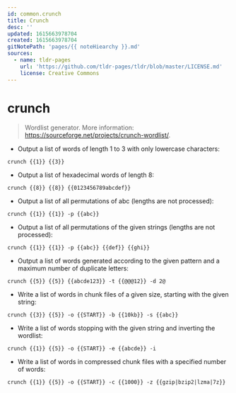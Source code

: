 ```yaml
---
id: common.crunch
title: Crunch
desc: ''
updated: 1615663978704
created: 1615663978704
gitNotePath: 'pages/{{ noteHiearchy }}.md'
sources:
  - name: tldr-pages
    url: 'https://github.com/tldr-pages/tldr/blob/master/LICENSE.md'
    license: Creative Commons
---
```

# crunch

> Wordlist generator.
> More information: <https://sourceforge.net/projects/crunch-wordlist/>.

- Output a list of words of length 1 to 3 with only lowercase characters:

`crunch {{1}} {{3}}`

- Output a list of hexadecimal words of length 8:

`crunch {{8}} {{8}} {{0123456789abcdef}}`

- Output a list of all permutations of abc (lengths are not processed):

`crunch {{1}} {{1}} -p {{abc}}`

- Output a list of all permutations of the given strings (lengths are not processed):

`crunch {{1}} {{1}} -p {{abc}} {{def}} {{ghi}}`

- Output a list of words generated according to the given pattern and a maximum number of duplicate letters:

`crunch {{5}} {{5}} {{abcde123}} -t {{@@@12}} -d 2@`

- Write a list of words in chunk files of a given size, starting with the given string:

`crunch {{3}} {{5}} -o {{START}} -b {{10kb}} -s {{abc}}`

- Write a list of words stopping with the given string and inverting the wordlist:

`crunch {{1}} {{5}} -o {{START}} -e {{abcde}} -i`

- Write a list of words in compressed chunk files with a specified number of words:

`crunch {{1}} {{5}} -o {{START}} -c {{1000}} -z {{gzip|bzip2|lzma|7z}}`


